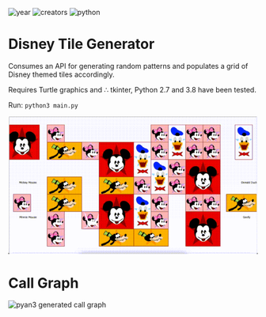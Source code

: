 ![year](https://img.shields.io/badge/2019-lightgrey?style=plastic)
![creators](https://img.shields.io/badge/Johnny%20Madigan-yellow?style=plastic)
![python](https://img.shields.io/badge/Python-9cf?style=plastic&logo=python)

# **Disney Tile Generator**
Consumes an API for generating random patterns and populates a grid of Disney themed tiles accordingly.

Requires Turtle graphics and ∴ tkinter, Python 2.7 and 3.8 have been tested.

Run: `python3 main.py`

![project running animation](/img/disney-project-example.gif)

# **Call Graph**

![pyan3 generated call graph](/img/disney-project-pyan3-call-graph.png)
